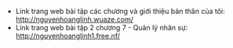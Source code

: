 - Link trang web bài tập các chương và giới thiệu bản thân của tôi:     http://nguyenhoanglinh.wuaze.com/
- Link trang web bài tập 2 chương 7 - Quản lý nhân sự:   http://nguyenhoanglinh1.free.nf/
